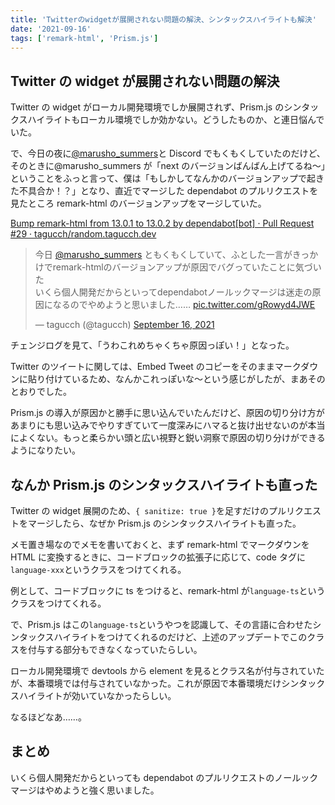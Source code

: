 ```yaml
---
title: 'Twitterのwidgetが展開されない問題の解決、シンタックスハイライトも解決'
date: '2021-09-16'
tags: ['remark-html', 'Prism.js']
---
```


## Twitter の widget が展開されない問題の解決

Twitter の widget がローカル開発環境でしか展開されず、Prism.js のシンタックスハイライトもローカル環境でしか効かない。どうしたものか、と連日悩んでいた。

で、今日の夜に[@marusho_summers](https://twitter.com/marusho_summers)と Discord でもくもくしていたのだけど、そのときに@marusho_summers が「next のバージョンばんばん上げてるね〜」ということをふっと言って、僕は「もしかしてなんかのバージョンアップで起きた不具合か！？」となり、直近でマージした dependabot のプルリクエストを見たところ remark-html のバージョンアップをマージしていた。

[Bump remark\-html from 13\.0\.1 to 13\.0\.2 by dependabot\[bot\] · Pull Request \#29 · tagucch/random\.tagucch\.dev](https://github.com/tagucch/random.tagucch.dev/pull/29)

<blockquote class="twitter-tweet" data-partner="tweetdeck"><p lang="ja" dir="ltr">今日 <a href="https://twitter.com/marusho_summers?ref_src=twsrc%5Etfw">@marusho_summers</a> ともくもくしていて、ふとした一言がきっかけでremark-htmlのバージョンアップが原因でバグっていたことに気づいた<br>いくら個人開発だからといってdependabotノールックマージは迷走の原因になるのでやめようと思いました…… <a href="https://t.co/gRowyd4JWE">pic.twitter.com/gRowyd4JWE</a></p>&mdash; tagucch (@tagucch) <a href="https://twitter.com/tagucch/status/1438552071939104787?ref_src=twsrc%5Etfw">September 16, 2021</a></blockquote>
<script async src="https://platform.twitter.com/widgets.js" charset="utf-8"></script>

チェンジログを見て、「うわこれめちゃくちゃ原因っぽい！」となった。

Twitter のツイートに関しては、Embed Tweet のコピーをそのままマークダウンに貼り付けているため、なんかこれっぽいな〜という感じがしたが、まあそのとおりでした。

Prism.js の導入が原因かと勝手に思い込んでいたんだけど、原因の切り分け方があまりにも思い込みでやりすぎていて一度深みにハマると抜け出せないのが本当によくない。もっと柔らかい頭と広い視野と鋭い洞察で原因の切り分けができるようになりたい。

## なんか Prism.js のシンタックスハイライトも直った

Twitter の widget 展開のため、`{ sanitize: true }`を足すだけのプルリクエストをマージしたら、なぜか Prism.js のシンタックスハイライトも直った。

メモ置き場なのでメモを書いておくと、まず remark-html でマークダウンを HTML に変換するときに、コードブロックの拡張子に応じて、code タグに`language-xxx`というクラスをつけてくれる。

例として、コードブロックに ts をつけると、remark-html が`language-ts`というクラスをつけてくれる。

で、Prism.js はこの`language-ts`というやつを認識して、その言語に合わせたシンタックスハイライトをつけてくれるのだけど、上述のアップデートでこのクラスを付与する部分もできなくなっていたらしい。

ローカル開発環境で devtools から element を見るとクラス名が付与されていたが、本番環境では付与されていなかった。これが原因で本番環境だけシンタックスハイライトが効いていなかったらしい。

なるほどなあ……。

## まとめ

いくら個人開発だからといっても dependabot のプルリクエストのノールックマージはやめようと強く思いました。
